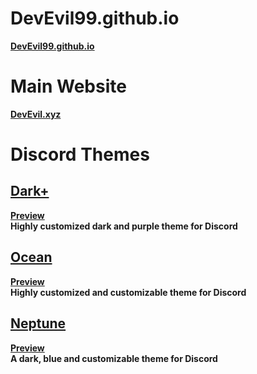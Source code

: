 # DevEvil99.github.io
**[DevEvil99.github.io](https://devevil99.github.io/devevil/)**
# Main Website
**[DevEvil.xyz](https://devevil.xyz)**
# Discord Themes
## **[Dark+](https://betterdiscord.app/theme/Dark%2B)** <br>
**[Preview](https://devevil.xyz/theme-preview/dark+)** <br>
**Highly customized dark and purple theme for Discord**
## **[Ocean](https://betterdiscord.app/theme?id=468)** <br>
**[Preview](https://devevil.xyz/theme-preview/ocean)** <br>
**Highly customized and customizable theme for Discord**
## **[Neptune](https://betterdiscord.app/theme/Neptune)** <br>
**[Preview](https://devevil.xyz/theme-preview/neptune)** <br>
**A dark, blue and customizable theme for Discord**
